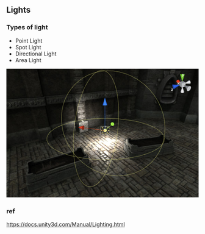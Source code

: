 ## Lights

### Types of light
- Point Light
- Spot Light
- Directional Light
- Area Light

![](./img/Light-Point.jpg)

### ref
https://docs.unity3d.com/Manual/Lighting.html


